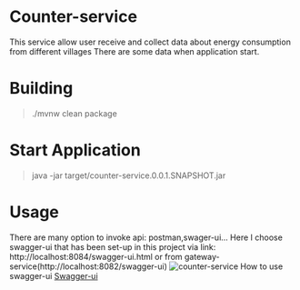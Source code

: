 # Counter-service
This service allow user receive and collect data about energy consumption from different villages
There are some data when application start.
# Building
> ./mvnw clean package
# Start Application
> java -jar target/counter-service.0.0.1.SNAPSHOT.jar
# Usage
There are many option to invoke api: postman,swager-ui...
Here I choose swagger-ui that has been set-up in this project via link: http://localhost:8084/swagger-ui.html or from gateway-service(http://localhost:8082/swagger-ui)
![counter-service](https://serving.photos.photobox.com/80013698aaecb1fb78ac9290c361785c27cb1a8d6171dec0153e5761f958807fdf86812d.jpg)
How to use swagger-ui [Swagger-ui](https://swagger.io/tools/swagger-ui/)
